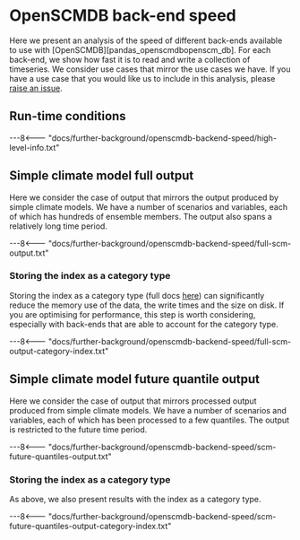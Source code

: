 # OpenSCMDB back-end speed

Here we present an analysis of the speed of different back-ends available to use with [OpenSCMDB][pandas_openscmdbopenscm_db].
For each back-end, we show how fast it is to read and write a collection of timeseries.
We consider use cases that mirror the use cases we have.
If you have a use case that you would like us to include in this analysis,
please [raise an issue](https://github.com/openscm/pandas-openscm/issues/new/choose).

## Run-time conditions

---8<--- "docs/further-background/openscmdb-backend-speed/high-level-info.txt"

## Simple climate model full output

Here we consider the case of output that mirrors the output produced by simple climate models.
We have a number of scenarios and variables, each of which has hundreds of ensemble members.
The output also spans a relatively long time period.

---8<--- "docs/further-background/openscmdb-backend-speed/full-scm-output.txt"

### Storing the index as a category type

Storing the index as a category type
(full docs [here](https://pandas.pydata.org/docs/user_guide/categorical.html))
can significantly reduce the memory use of the data,
the write times and the size on disk.
If you are optimising for performance, this step is worth considering,
especially with back-ends that are able to account for the category type.

---8<--- "docs/further-background/openscmdb-backend-speed/full-scm-output-category-index.txt"

## Simple climate model future quantile output

Here we consider the case of output that mirrors processed output produced from simple climate models.
We have a number of scenarios and variables, each of which has been processed to a few quantiles.
The output is restricted to the future time period.

---8<--- "docs/further-background/openscmdb-backend-speed/scm-future-quantiles-output.txt"


### Storing the index as a category type

As above, we also present results with the index as a category type.

---8<--- "docs/further-background/openscmdb-backend-speed/scm-future-quantiles-output-category-index.txt"
